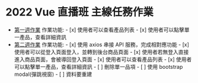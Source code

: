 # 2022 Vue 直播班 主線任務作業

 - [第一週作業](https://jimmyfang-ai.github.io/Vue-works/week1/index.html)
    作業功能:
            - [x] 使用者可以查看產品列表
            - [x] 使用者可以點擊單一產品，查看詳細資訊
 - [第二週作業]()
    作業功能:
            - [x] 使用 axios 串接 API 服務，完成相對應功能
            - [x] 使用者可以從登入頁面登入，並轉到後台商品頁面
            - [x] 使用者若無登入直接進入商品頁面，會被導回登入頁面
            - [x] 使用者可以查看產品列表
            - [x] 使用者可以點擊單一產品，查看詳細資訊
            - [ ] 刪除單一品項
            - [ ] 使用 bootstrap modal(彈跳視窗)
            - [ ] 資料要重建